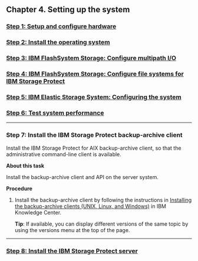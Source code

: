 ## Chapter 4. Setting up the system

### [Step 1: Setup and configure hardware](4.1-step-1-setup-and-configure-hardware.md)
### [Step 2: Install the operating system](4.2-step-2-install-the-operating-system.md)
### [Step 3: IBM FlashSystem Storage: Configure multipath I/O](4.3-step-3-ibm-flashsystem-storage-configure-multipath-io.md)
### [Step 4: IBM FlashSystem Storage: Configure file systems for IBM Storage Protect](4.4-step-4-ibm-flashsystem-storage-configure-file-systems-for-ibm-storage-protect.md)
### [Step 5: IBM Elastic Storage System: Configuring the system](4.5-step-5-ibm-elastic-storage-system-configuring-the-system.md)
### [Step 6: Test system performance](4.6-step-6-test-system-performance.md)

---
### Step 7: Install the IBM Storage Protect backup-archive client

Install the IBM Storage Protect for AIX backup-archive client, so that the administrative command-line client is available.

**About this task**

Install the backup-archive client and API on the server system.

**Procedure**

1. Install the backup-archive client by following the instructions in [Installing the backup-archive clients (UNIX, Linux, and Windows)](http://www.ibm.com/support/knowledgecenter/SSGSG7_7.1.6/client/c_inst.html) in IBM Knowledge Center.

   **Tip**: If available, you can display different versions of the same topic by using the versions menu at the top of the page.

---
### [Step 8: Install the IBM Storage Protect server](4.8-step-8-install-the-ibm-storage-protect-server.md)
